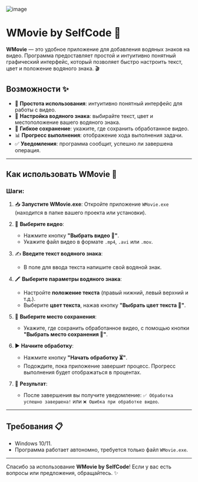 ![image](https://github.com/user-attachments/assets/0d636580-96f5-48e1-9116-f491bc34b01b)

# WMovie by SelfCode 🎥

**WMovie** — это удобное приложение для добавления водяных знаков на видео. Программа предоставляет простой и интуитивно понятный графический интерфейс, который позволяет быстро настроить текст, цвет и положение водяного знака. 🎬

## Возможности ✨
- 🚀 **Простота использования**: интуитивно понятный интерфейс для работы с видео.
- 🎨 **Настройка водяного знака**: выбирайте текст, цвет и местоположение вашего водяного знака.
- 📂 **Гибкое сохранение**: укажите, где сохранить обработанное видео.
- 📊 **Прогресс выполнения**: отображение хода выполнения задачи.
- ✅ **Уведомления**: программа сообщит, успешно ли завершена операция.

---

## Как использовать WMovie 📖

### Шаги:
1. 📥 **Запустите WMovie.exe**:
   Откройте приложение `WMovie.exe` (находится в папке вашего проекта или установки).

2. 🎥 **Выберите видео**:
   - Нажмите кнопку **"Выбрать видео 🎥"**.
   - Укажите файл видео в формате `.mp4`, `.avi` или `.mov`.

3. ✍️ **Введите текст водяного знака**:
   - В поле для ввода текста напишите свой водяной знак.

4. 🖍️ **Выберите параметры водяного знака**:
   - Настройте **положение текста** (правый нижний, левый верхний и т.д.).
   - Выберите **цвет текста**, нажав кнопку **"Выбрать цвет текста 🌈"**.

5. 📂 **Выберите место сохранения**:
   - Укажите, где сохранить обработанное видео, с помощью кнопки **"Выбрать место сохранения 📁"**.

6. ▶️ **Начните обработку**:
   - Нажмите кнопку **"Начать обработку ⏳"**.
   - Подождите, пока приложение завершит процесс. Прогресс выполнения будет отображаться в процентах.

7. 🎉 **Результат**:
   - После завершения вы получите уведомление: `✅ Обработка успешно завершена!` или `❌ Ошибка при обработке видео`.

---

## Требования 📋
- Windows 10/11.
- Программа работает автономно, требуется только файл `WMovie.exe`.

---

Спасибо за использование **WMovie by SelfCode**! Если у вас есть вопросы или предложения, обращайтесь. ✨


